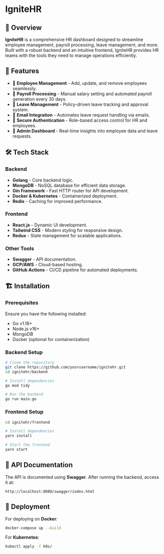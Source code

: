 # IgniteHR

## 🚀 Overview

**IgniteHR** is a comprehensive HR dashboard designed to streamline employee management, payroll processing, leave management, and more. Built with a robust backend and an intuitive frontend, IgniteHR provides HR teams with the tools they need to manage operations efficiently.

## 📌 Features

- 🔹 **Employee Management** - Add, update, and remove employees seamlessly.
- 🔹 **Payroll Processing** - Manual salary setting and automated payroll generation every 30 days.
- 🔹 **Leave Management** - Policy-driven leave tracking and approval system.
- 🔹 **Email Integration** - Automates leave request handling via emails.
- 🔹 **Secure Authentication** - Role-based access control for HR and employees.
- 🔹 **Admin Dashboard** - Real-time insights into employee data and leave requests.

## 🛠️ Tech Stack

### Backend

- **Golang** - Core backend logic.
- **MongoDB** - NoSQL database for efficient data storage.
- **Gin Framework** - Fast HTTP router for API development.
- **Docker & Kubernetes** - Containerized deployment.
- **Redis** - Caching for improved performance.

### Frontend

- **React.js** - Dynamic UI development.
- **Tailwind CSS** - Modern styling for responsive design.
- **Redux** - State management for scalable applications.

### Other Tools

- **Swagger** - API documentation.
- **GCP/AWS** - Cloud-based hosting.
- **GitHub Actions** - CI/CD pipeline for automated deployments.

## 🏗️ Installation

### Prerequisites

Ensure you have the following installed:

- Go v1.18+
- Node.js v16+
- MongoDB
- Docker (optional for containerization)

### Backend Setup

```sh
# Clone the repository
git clone https://github.com/yourusername/ignitehr.git
cd ignitehr/backend

# Install dependencies
go mod tidy

# Run the backend
go run main.go
```

### Frontend Setup

```sh
cd ignitehr/frontend

# Install dependencies
yarn install

# Start the frontend
yarn start
```

## 📜 API Documentation

The API is documented using **Swagger**. After running the backend, access it at:

```
http://localhost:8080/swagger/index.html
```

## 🚀 Deployment

For deploying on **Docker**:

```sh
docker-compose up --build
```

For **Kubernetes**:

```sh
kubectl apply -f k8s/
```
